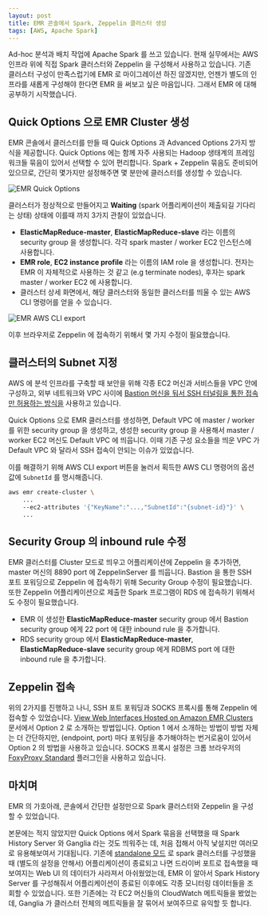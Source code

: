 ```yaml
---
layout: post
title: EMR 콘솔에서 Spark, Zeppelin 클러스터 생성
tags: [AWS, Apache Spark]
---
```


Ad-hoc 분석과 배치 작업에 Apache Spark 를 쓰고 있습니다. 현재 실무에서는 AWS 인프라 위에 직접 Spark 클러스터와 Zeppelin 을 구성해서 사용하고 있습니다. 기존 클러스터 구성이 만족스럽기에 EMR 로 마이그레이션 하진 않겠지만, 언젠가 별도의 인프라를 새롭게 구성해야 한다면 EMR 을 써보고 싶은 마음입니다. 그래서 EMR 에 대해 공부하기 시작했습니다.

## Quick Options 으로 EMR Cluster 생성

EMR 콘솔에서 클러스터를 만들 때 Quick Options 과 Advanced Options 2가지 방식을 제공합니다. Quick Options 에는 함께 자주 사용되는 Hadoop 생태계의 프레임워크들 묶음이 있어서 선택할 수 있어 편리합니다. Spark + Zeppelin 묶음도 준비되어 있으므로, 간단히 몇가지만 설정해주면 몇 분만에 클러스터를 생성할 수 있습니다.

![EMR Quick Options](https://drive.google.com/uc?export=view&id=1KKc8Bn-lZoyznVV935E6ge2zJHeTQ8G1)

클러스터가 정상적으로 만들어지고 **Waiting** (spark 어플리케이션이 제출되길 기다리는 상태) 상태에 이를때 까지 3가지 관찰이 있었습니다.

* **ElasticMapReduce-master**, **ElasticMapReduce-slave** 라는 이름의 security group 을 생성합니다. 각각 spark master / worker EC2 인스턴스에 사용합니다.
* **EMR role**, **EC2 instance profile** 라는 이름의 IAM role 을 생성합니다. 전자는 EMR 이 자체적으로 사용하는 것 같고 (e.g terminate nodes), 후자는 spark master / worker EC2 에 사용합니다.
* 클러스터 상세 화면에서, 해당 클러스터와 동일한 클러스터를 띄울 수 있는 AWS CLI 명령어를 얻을 수 있습니다.

![EMR AWS CLI export](https://drive.google.com/uc?export=view&id=1uLx6VofM3SxukhdRk3L7T7rs4q9fF9hr)

이후 브라우저로 Zeppelin 에 접속하기 위해서 몇 가지 수정이 필요했습니다.

## 클러스터의 Subnet 지정

AWS 에 분석 인프라를 구축할 때 보안을 위해 각종 EC2 머신과 서비스들을 VPC 안에 구성하고, 외부 네트워크와 VPC 사이에 [Bastion 머신을 둬서 SSH 터널링을 통한 접속만 허용하는 방식을](https://blog.scottlowe.org/2015/11/21/using-ssh-bastion-host/) 사용하고 있습니다. 

Quick Options 으로 EMR 클러스터를 생성하면, Default VPC 에 master / worker 를 위한 security group 을 생성하고, 생성한 security group 을 사용해서 master / worker EC2 머신도 Default VPC 에 띄웁니다. 이때 기존 구성 요소들을 띄운 VPC 가 Default VPC 와 달라서 SSH 접속이 안되는 이슈가 있었습니다.

이를 해결하기 위해 AWS CLI export 버튼을 눌러서 획득한 AWS CLI 명령어의 옵션값에 `SubnetId` 를 명시해줍니다.

```sh
aws emr create-cluster \
    ...
    --ec2-attributes '{"KeyName":"...,"SubnetId":"{subnet-id}"}' \
    ...
```

## Security Group 의 inbound rule 수정

EMR 클러스터를 Cluster 모드로 띄우고 어플리케이션에 Zeppelin 을 추가하면, master 머신의 8890 port 에 ZeppelinServer 를 띄웁니다. Bastion 을 통한 SSH 포트 포워딩으로 Zeppelin 에 접속하기 위해 Security Group 수정이 필요했습니다. 또한 Zeppelin 어플리케이션으로 제출한 Spark 프로그램이 RDS 에 접속하기 위해서도 수정이 필요했습니다.

* EMR 이 생성한 **ElasticMapReduce-master** security group 에서 Bastion security group 에게 22 port 에 대한 inbound rule 을 추가합니다.
* RDS security group 에서 **ElasticMapReduce-master**, **ElasticMapReduce-slave** security group 에게 RDBMS port 에 대한 inbound rule 을 추가합니다.

## Zeppelin 접속

위의 2가지를 진행하고 나니, SSH 포트 포워딩과 SOCKS 프록시를 통해 Zeppelin 에 접속할 수 있었습니다. [View Web Interfaces Hosted on Amazon EMR Clusters](https://docs.aws.amazon.com/emr/latest/ManagementGuide/emr-web-interfaces.html) 문서에서 Option 2 로 소개하는 방법입니다. Option 1 에서 소개하는 방법이 방법 자체는 더 간단하지만, (endpoint, port) 마다 포워딩을 추가해야하는 번거로움이 있어서 Option 2 의 방법을 사용하고 있습니다. SOCKS 프록시 설정은 크롬 브라우저의 [FoxyProxy Standard](https://chrome.google.com/webstore/detail/foxyproxy-standard/gcknhkkoolaabfmlnjonogaaifnjlfnp?hl=en) 플러그인을 사용하고 있습니다. 

## 마치며

EMR 의 가호아래, 콘솔에서 간단한 설정만으로 Spark 클러스터와 Zeppelin 을 구성할 수 있었습니다. 

본문에는 적지 않았지만 Quick Options 에서 Spark 묶음을 선택했을 때 Spark History Server 와 Ganglia 라는 것도 띄워주는 데, 처음 접해서 아직 낯설지만 여러모로 유용해보여서 기대됩니다. 기존에 [standalone 모드](https://spark.apache.org/docs/latest/spark-standalone.html) 로 spark 클러스터를 구성했을 때 (별도의 설정을 안해서) 어플리케이션이 종료되고 나면 드라이버 포트로 접속했을 때 보여지는 Web UI 의 데이터가 사라져서 아쉬웠었는데, EMR 이 알아서 Spark History Server 를 구성해줘서 어플리케이션이 종료된 이후에도 각종 모니터링 데이터들을 조회할 수 있었습니다. 또한 기존에는 각 EC2 머신들의 CloudWatch 메트릭들을 봤었는데, Ganglia 가 클러스터 전체의 메트릭들을 잘 묶어서 보여주므로 유익할 듯 합니다.
